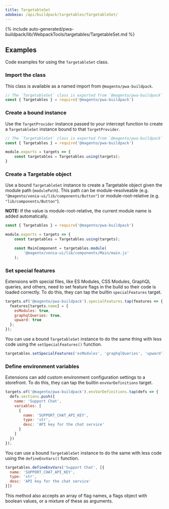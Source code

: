 ```yaml
---
title: TargetableSet
adobeio: /api/buildpack/targetables/TargetableSet/
---
```


<!--
The reference doc content is generated automatically from the source code.
To update this section, update the doc blocks in the source code
-->

{% include auto-generated/pwa-buildpack/lib/WebpackTools/targetables/TargetableSet.md %}

## Examples

Code examples for using the `TargetableSet` class.

### Import the class

This class is available as a named import from `@magento/pwa-buildpack`.

```js
// The `TargetableSet` class is exported from `@magento/pwa-buildpack` as `Targetables`
const { Targetables } = require('@magento/pwa-buildpack')
```

### Create a bound instance

Use the `TargetProvider` instance passed to your intercept function to create a `TargetableSet` instance bound to that `TargetProvider`.

```js
// The `TargetableSet` class is exported from `@magento/pwa-buildpack` as `Targetables`
const { Targetables } = require('@magento/pwa-buildpack')

module.exports = targets => {
    const targetables = Targetables.using(targets);
}
```

### Create a Targetable object

Use a bound `TargetableSet` instance to create a Targetable object given the module path (`modulePath`).
This path can be module-resolveable (e.g. `"@magento/venia-ui/lib/components/Button"`) or module-root-relative (e.g. `"lib/components/Button"`).

**NOTE:**
If the value is module-root-relative, the current module name is added automatically.

```js
const { Targetables } = require('@magento/pwa-buildpack')

module.exports = targets => {
    const targetables = Targetables.using(targets);

    const MainComponent = targetables.module(
        '@magento/venia-ui/lib/components/Main/main.js'
    );
```

### Set special features

Extensions with special files, like ES Modules, CSS Modules, GraphQL queries, and others, need to set feature flags in the build so their code is loaded correctly.
To do this, they can tap the builtin `specialFeatures` target.

```js
targets.of('@magento/pwa-buildpack').specialFeatures.tap(features => {
  features[targets.name] = {
    esModules: true,
    graphqlQueries: true,
    upward: true
  };
});
```

You can use a bound `TargetableSet` instance to do the same thing with less code using the `setSpecialFeatures()` function.

```js
targetables.setSpecialFeatures('esModules', 'graphqlQueries', 'upward');
```

### Define environment variables

Extensions can add custom environment configuration settings to a storefront.
To do this, they can tap the builtin `envVarDefinitions` target.

```js
targets.of('@magento/pwa-buildpack').envVarDefinitions.tap(defs => {
  defs.sections.push({
    name: 'Support Chat',
    variables: [
      {
        name: 'SUPPORT_CHAT_API_KEY',
        type: 'str',
        desc: 'API key for the chat service'
      }
    ]
  })
});
```

You can use a bound `TargetableSet` instance to do the same with less code using the `defineEnvVars()` function.

```js
targetables.defineEnvVars('Support Chat', [{
  name: 'SUPPORT_CHAT_API_KEY',
  type: 'str',
  desc: 'API key for the chat service'
}])
```

This method also accepts an array of flag names, a flags object with boolean values, or a mixture of these as arguments.

[TargetableModule]: <{%link pwa-buildpack/reference/targetables/TargetableModule/index.md %}>
[TargetableESModule]: <{%link pwa-buildpack/reference/targetables/TargetableESModule/index.md %}>
[TargetableESModuleArray]: <{%link pwa-buildpack/reference/targetables/TargetableESModuleArray/index.md %}>
[TargetableESModuleObject]: <{%link pwa-buildpack/reference/targetables/TargetableESModuleObject/index.md %}>
[TargetableReactComponent]: <{%link pwa-buildpack/reference/targetables/TargetableReactComponent/index.md %}>
